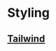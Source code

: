 # Styling

## [Tailwind](https://github.com/dudcks5477/Front_end/tree/master/React/Styling/Tailwind)